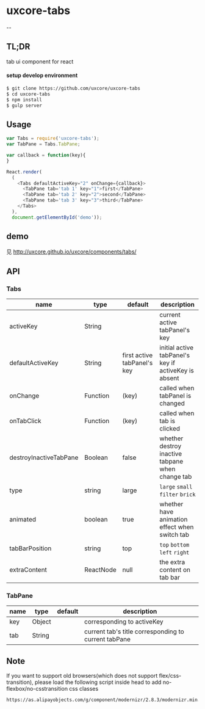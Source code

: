 # uxcore-tabs

--

## TL;DR

tab ui component for react

#### setup develop environment

```sh
$ git clone https://github.com/uxcore/uxcore-tabs
$ cd uxcore-tabs
$ npm install
$ gulp server
```

## Usage

```js
var Tabs = require('uxcore-tabs');
var TabPane = Tabs.TabPane;

var callback = function(key){
}

React.render(
  (
    <Tabs defaultActiveKey="2" onChange={callback}>
      <TabPane tab='tab 1' key="1">first</TabPane>
      <TabPane tab='tab 2' key="2">second</TabPane>
      <TabPane tab='tab 3' key="3">third</TabPane>
    </Tabs>
  ),
  document.getElementById('demo'));
```

## demo

见 http://uxcore.github.io/uxcore/components/tabs/

## API
### Tabs
|name|type|default|description|
|----|----|-------|-----------|
|activeKey |String| |current active tabPanel's key|
|defaultActiveKey|	String|	first active tabPanel's key| initial active tabPanel's key if activeKey is absent|
|onChange|	Function|(key)		|called when tabPanel is changed|
|onTabClick|	Function|(key)		|called when tab is clicked|
|destroyInactiveTabPane| Boolean | false | whether destroy inactive tabpane when change tab|
|type|string|large|`large` `small` `filter` `brick`|
|animated|boolean|true|whether have animation effect when switch tab |
|tabBarPosition|string|top|`top` `bottom` `left` `right` |
|extraContent|ReactNode|null|the extra content on tab bar |



### TabPane
|name|type|default|description|
|----|----|-------|-----------|
|key| Object | |corresponding to activeKey|
|tab| String | |current tab's title corresponding to current tabPane|

## Note

If you want to support old browsers(which does not support flex/css-transition),
please load the following script inside head to add no-flexbox/no-csstransition css classes

```
https://as.alipayobjects.com/g/component/modernizr/2.8.3/modernizr.min.js
```
